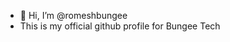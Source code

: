 - 👋 Hi, I’m @romeshbungee
- This is my official github profile for Bungee Tech
<!---
romeshbungee/romeshbungee is a ✨ special ✨ repository because its `README.md` (this file) appears on your GitHub profile.
You can click the Preview link to take a look at your changes.
--->
